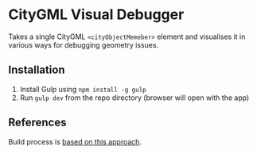 # CityGML Visual Debugger

Takes a single CityGML `<cityObjectMemeber>` element and visualises it in various ways for debugging geometry issues.

## Installation

1. Install Gulp using `npm install -g gulp`
2. Run `gulp dev` from the repo directory (browser will open with the app)

## References

Build process is [based on this approach](https://github.com/jakemmarsh/angularjs-gulp-browserify-boilerplate).
